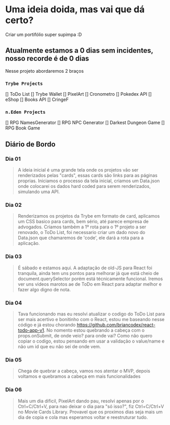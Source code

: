 # Uma ideia doida, mas vai que dá certo?

Criar um portifólio super supimpa :D

## Atualmente estamos a 0 dias sem incidentes, nosso recorde é de 0 dias

Nesse projeto abordaremos 2 braços

### `Trybe Projects`

[] ToDo List
[] Trybe Wallet
[] PixelArt
[] Cronometro
[] Pokedex API
[] eShop
[] Books API
[] CringeF

### `n.Eden Projects`

[] RPG NamesGenerator
[] RPG NPC Generator
[] Darkest Dungeon Game
[] RPG Book Game

## Diário de Bordo


### Dia 01
> A ideia inicial é uma grande tela onde os projetos vão ser renderizados pelas "cards", essas cards são links para as páginas proprias.
> Iniciamos o processo da tela inicial, criamos um Data.json onde colocarei os dados hard coded para serem renderizados, simulando uma API.

### Dia 02
> Renderizamos os projetos da Trybe em formato de card, aplicamos um CSS basico para cards, bem sério, até parece empresa de advogados.
> Criamos também a 1º rota para o 1º projeto a ser renovado, o ToDo List, foi necessario criar um dado novo do Data.json que chamaremos de 'code', ele dará a rota para a aplicação.

### Dia 03
> É sábado e estamos aqui.
> A adaptação de old-JS para React foi tranquila, ainda tem uns pontos para melhorar já que está cheio de document.querySelector porém está técnicamente funcional.
> Iremos ver uns videos marotos ae de ToDo em React para adaptar melhor e fazer algo digno de nota.

### Dia 04
> Tava funcionando mas eu resolvi atualizar o codigo do ToDo List para ser mais acertivo e bonitinho com o React, estou me baseando nesse código e já estou chorando https://github.com/briancodex/react-todo-app-v1.
> No nomento estou quebrando a cabeça com o props.onSubmit, de onde veio? para onde vai? Como não quero copiar o codigo, estou pensando em usar a validação o value/name e não um id que eu não sei de onde vem.

### Dia 05
> Chega de quebrar a cabeça, vamos nos atentar o MVP, depois voltamos e quebramos a cabeça em mais funcionalidades

### Dia 06
> Mais um dia dificil, PixelArt dando pau, resolvi apenas por o Ctrl+C/Ctrl+V, para nao deixar o dia para "só isso?", fiz Ctrl+C/Ctrl+V no Movie Cards Library. Provavel que os proximos dias seja mais um dia de copia e cola mas esperamos voltar e reestruturar tudo.